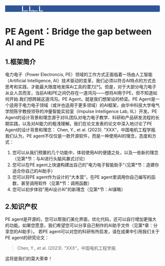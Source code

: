 ![start logo](images/start.png)
# PE Agent：Bridge the gap between AI and PE
## 1.框架简介
电力电子（Power Electroncis, PE）领域的工作方式正面临着一场由人工智能（Artificial Intelligence, AI）技术驱动的变革，我们必须以符合AI特点的方式去思考和实践，才能最大限度地发挥Ai工具的潜力[\*]。但是，对于大部分电力电子从业人员而言，当前AI和PE之间仍存在一道鸿沟——想将AI用于PE，但不知道如何开始.我们想跨越这道鸿沟。PE Agent，就是我们想架设的桥梁。PE Agent是一个适用于电力电子领域（或许也适用于更多领域）的AI框架，由华中科技大学电气学院陈宇教授领导的冲量智能实验室（Impulse Intelligence Lab, IIL）开发。PE Agent的设计背景和理念源于对IIL团队对电力电子教学、科研和产品研发流程的长期实践，以及对AI能力的粗浅理解。我们在论文发表的论文中深入地讨论了PE Agent的设计背景和理念：
Chen, Y., et al. (2023). "XXX“，中国电机工程学报.
我们认为，PE agent不仅仅是一款开源软件，而是一种使用AI的理念，态度和方式：
1. 您可以从我们预置的几个功能中，体验使用AI的便捷之处，以及一些新的理念（见第\*节：与AI进行头脑风暴式讨论）
2. 您可以在PE agent上快速构建出自己的”电力电子智能助手“（见第\*节：造建你适合你自己的AI助手）
3. 您可以将PE agent作为设计的“大本营”，在PE agent里调用你自己编写的函数，甚至调用软件（见第\*节：调用函数）
4. 您可以初步体验”用AI设计AI"的新理念（见第\*节：AI谋略）

## 2.知识产权     
PE agent是开源的，您可以帮我们美化界面，优化代码，还可以自行增加更强大的功能。如果您愿意，我们希望您可以分享自己制作的AI助手文件（见第*章：分享您的AI助手）。
若PE agent可以对您的科研有所启发，请在成果中引用我们关于PE agent的研究论文：
>Chen, Y., et al. (2023). "XXX“，中国电机工程学报.
> 
这将是我们的莫大荣幸！
